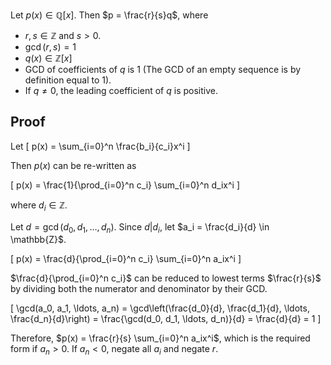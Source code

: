 Let $p(x) \in \mathbb{Q}[x]$.
Then $p = \frac{r}{s}q$, where

* $r, s \in \mathbb{Z}$ and $s > 0$.
* $\gcd(r, s) = 1$
* $q(x) \in \mathbb{Z}[x]$
* GCD of coefficients of $q$ is 1
(The GCD of an empty sequence is by definition equal to 1).
* If $q \neq 0$, the leading coefficient of $q$ is positive.

## Proof

Let
\[ p(x) = \sum_{i=0}^n \frac{b_i}{c_i}x^i \]

Then $p(x)$ can be re-written as

\[ p(x) = \frac{1}{\prod_{i=0}^n c_i} \sum_{i=0}^n d_ix^i \]

where $d_i \in \mathbb{Z}$.

Let $d = \gcd(d_0, d_1, \ldots, d_n)$.
Since $d | d_i$, let $a_i = \frac{d_i}{d} \in \mathbb{Z}$.

\[ p(x) = \frac{d}{\prod_{i=0}^n c_i} \sum_{i=0}^n a_ix^i \]

$\frac{d}{\prod_{i=0}^n c_i}$ can be reduced to lowest terms $\frac{r}{s}$ by dividing
both the numerator and denominator by their GCD.

\[ \gcd(a_0, a_1, \ldots, a_n)
= \gcd\left(\frac{d_0}{d}, \frac{d_1}{d}, \ldots, \frac{d_n}{d}\right)
= \frac{\gcd(d_0, d_1, \ldots, d_n)}{d}
= \frac{d}{d} = 1 \]

Therefore, $p(x) = \frac{r}{s} \sum_{i=0}^n a_ix^i$, which is the required form if $a_n > 0$.
If $a_n < 0$, negate all $a_i$ and negate $r$.
